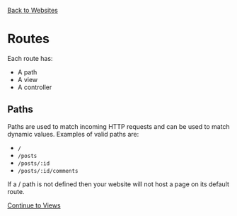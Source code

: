 [Back to Websites](/documentation/websites)

# Routes

Each route has:

* A path
* A view
* A controller

## Paths

Paths are used to match incoming HTTP requests and can be used to match dynamic values. Examples of valid paths are:

* `/`
* `/posts`
* `/posts/:id`
* `/posts/:id/comments`

If a / path is not defined then your website will not host a page on its default route.

[Continue to Views](/documentation/websites/views)